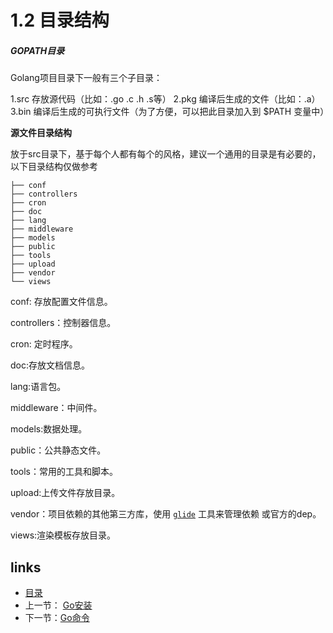 # **1.2 目录结构**

##### GOPATH目录

Golang项目目录下一般有三个子目录：

1.src 存放源代码（比如：.go .c .h .s等）
2.pkg 编译后生成的文件（比如：.a）
3.bin 编译后生成的可执行文件（为了方便，可以把此目录加入到 $PATH 变量中）

**源文件目录结构**

放于src目录下，基于每个人都有每个的风格，建议一个通用的目录是有必要的，以下目录结构仅做参考

```
├── conf
├── controllers
├── cron
├── doc
├── lang
├── middleware
├── models
├── public
├── tools
├── upload
├── vendor
└── views
```

conf: 存放配置文件信息。

controllers：控制器信息。

cron: 定时程序。

doc:存放文档信息。

lang:语言包。

middleware：中间件。

models:数据处理。

public：公共静态文件。

tools：常用的工具和脚本。

upload:上传文件存放目录。

vendor：项目依赖的其他第三方库，使用 [`glide`](https://github.com/Masterminds/glide) 工具来管理依赖 或官方的dep。

views:渲染模板存放目录。



## links

- [目录](https://github.com/guyan0319/golang_development_notes/blob/master/zh/preface.md)
- 上一节： [Go安装](https://github.com/guyan0319/golang_development_notes/blob/master/zh/1.1.md)
- 下一节：[Go命令](https://github.com/guyan0319/golang_development_notes/blob/master/zh/1.3.md)

